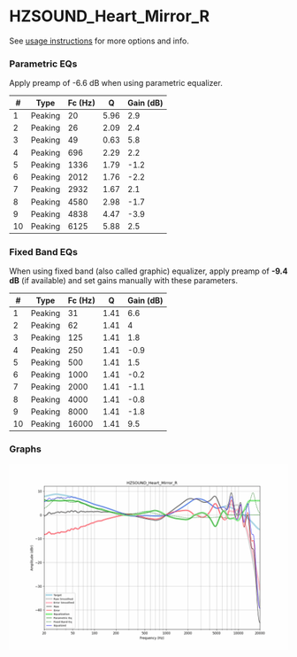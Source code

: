 # HZSOUND_Heart_Mirror_R
See [usage instructions](https://github.com/jaakkopasanen/AutoEq#usage) for more options and info.

### Parametric EQs
Apply preamp of -6.6 dB when using parametric equalizer.

|   # | Type    |   Fc (Hz) |    Q |   Gain (dB) |
|-----|---------|-----------|------|-------------|
|   1 | Peaking |        20 | 5.96 |         2.9 |
|   2 | Peaking |        26 | 2.09 |         2.4 |
|   3 | Peaking |        49 | 0.63 |         5.8 |
|   4 | Peaking |       696 | 2.29 |         2.2 |
|   5 | Peaking |      1336 | 1.79 |        -1.2 |
|   6 | Peaking |      2012 | 1.76 |        -2.2 |
|   7 | Peaking |      2932 | 1.67 |         2.1 |
|   8 | Peaking |      4580 | 2.98 |        -1.7 |
|   9 | Peaking |      4838 | 4.47 |        -3.9 |
|  10 | Peaking |      6125 | 5.88 |         2.5 |

### Fixed Band EQs
When using fixed band (also called graphic) equalizer, apply preamp of **-9.4 dB** (if available) and set gains manually with these parameters.

|   # | Type    |   Fc (Hz) |    Q |   Gain (dB) |
|-----|---------|-----------|------|-------------|
|   1 | Peaking |        31 | 1.41 |         6.6 |
|   2 | Peaking |        62 | 1.41 |         4   |
|   3 | Peaking |       125 | 1.41 |         1.8 |
|   4 | Peaking |       250 | 1.41 |        -0.9 |
|   5 | Peaking |       500 | 1.41 |         1.5 |
|   6 | Peaking |      1000 | 1.41 |        -0.2 |
|   7 | Peaking |      2000 | 1.41 |        -1.1 |
|   8 | Peaking |      4000 | 1.41 |        -0.8 |
|   9 | Peaking |      8000 | 1.41 |        -1.8 |
|  10 | Peaking |     16000 | 1.41 |         9.5 |

### Graphs
![](./HZSOUND_Heart_Mirror_R.png)

